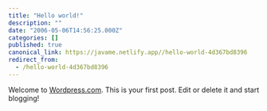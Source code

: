 ```yaml
---
title: "Hello world!"
description: ""
date: "2006-05-06T14:56:25.000Z"
categories: []
published: true
canonical_link: https://javame.netlify.app//hello-world-4d367bd8396
redirect_from:
  - /hello-world-4d367bd8396
---
```


Welcome to [Wordpress.com](http://wordpress.com/). This is your first post. Edit or delete it and start blogging!
